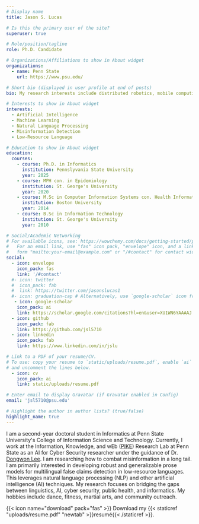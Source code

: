 ```yaml
---
# Display name
title: Jason S. Lucas

# Is this the primary user of the site?
superuser: true

# Role/position/tagline
role: Ph.D. Candidate

# Organizations/Affiliations to show in About widget
organizations:
  - name: Penn State
    url: https://www.psu.edu/

# Short bio (displayed in user profile at end of posts)
bio: My research interests include distributed robotics, mobile computing and programmable matter.

# Interests to show in About widget
interests:
  - Artificial Intelligence
  - Machine Learning
  - Natural Language Processing
  - Misinformation Detection
  - Low-Resource Language 

# Education to show in About widget
education:
  courses:
    - course: Ph.D. in Informatics
      institution: Pennslyvania State University
      year: 2025
    - course: MPH con. in Epidemiology
      institution: St. George's University
      year: 2020
    - course: M.Sc in Computer Information Systems con. Health Informatics
      institution: Boston University
      year: 2014
    - course: B.Sc in Information Technology
      institution: St. George's University 
      year: 2010

# Social/Academic Networking
# For available icons, see: https://wowchemy.com/docs/getting-started/page-builder/#icons
#   For an email link, use "fas" icon pack, "envelope" icon, and a link in the
#   form "mailto:your-email@example.com" or "/#contact" for contact widget.
social:
  - icon: envelope
    icon_pack: fas
    link: '/#contact'
  #- icon: twitter
  #  icon_pack: fab
  #  link: https://twitter.com/jasonslucas1
  #- icon: graduation-cap # Alternatively, use `google-scholar` icon from `ai` icon pack
   - icon: google-scholar 
    icon_pack: ai
    link: https://scholar.google.com/citations?hl=en&user=XU1WN6YAAAAJ
  - icon: github
    icon_pack: fab
    link: https://github.com/jsl5710
  - icon: linkedin
    icon_pack: fab
    link: https://www.linkedin.com/in/jslu

# Link to a PDF of your resume/CV.
# To use: copy your resume to `static/uploads/resume.pdf`, enable `ai` icons in `params.toml`,
# and uncomment the lines below.
  - icon: cv
    icon_pack: ai
    link: static/uploads/resume.pdf

# Enter email to display Gravatar (if Gravatar enabled in Config)
email: 'jsl5710@psu.edu'

# Highlight the author in author lists? (true/false)
highlight_name: true
---
```


I am a second-year doctoral student in Informatics at Penn State University's College of Information Science and Technology. Currently, I work at the Information, Knowledge, and wEb ([PIKE](https://pike.psu.edu/)) Research Lab at Penn State as an AI for Cyber Security researcher under the guidance of Dr. [Dongwon Lee](https://pike.psu.edu/dongwon/). I am researching how to combat misinformation in a long tail. I am primarily interested in developing robust and generalizable prose models for multilingual false claims detection in low-resource languages. This leverages natural language processing (NLP) and other artificial intelligence (AI) techniques. My research focuses on bridging the gaps between linguistics, AI, cyber security, public health, and informatics. My hobbies include dance, fitness, martial arts, and community outreach.

 {{< icon name="download" pack="fas" >}} Download my {{< staticref "uploads/resume.pdf" "newtab" >}}resumé{{< /staticref >}}.

